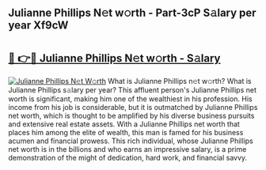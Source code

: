 ## Julianne Phillips N𝚎t w𝚘rth - Part-3cP S𝚊lary per year Xf9cW

# <h2><a href="http://gc30la.nevu.top/?p=Julianne+Phillips">🔗 👉🔴 Julianne Phillips N𝚎t w𝚘rth - S𝚊lary</a></h2>

[![Julianne Phillips N𝚎t W𝚘rth](https://i.imgur.com/Oavwk0R.jpeg)](http://gc30la.nevu.top/?p=Julianne+Phillips)
What is Julianne Phillips n𝚎t w𝚘rth? What is Julianne Phillips s𝚊lary per year?
This affluent person's Julianne Phillips net worth is significant, making him one of the wealthiest in his profession. His income from his job is considerable, but it is outmatched by Julianne Phillips net worth, which is thought to be amplified by his diverse business pursuits and extensive real estate assets. With a Julianne Phillips net worth that places him among the elite of wealth, this man is famed for his business acumen and financial prowess. This rich individual, whose Julianne Phillips net worth is in the billions and who earns an impressive salary, is a prime demonstration of the might of dedication, hard work, and financial savvy.
